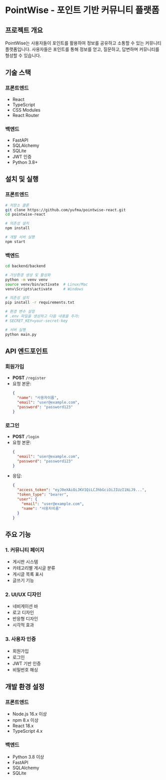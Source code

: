 # PointWise - 포인트 기반 커뮤니티 플랫폼

## 프로젝트 개요

PointWise는 사용자들이 포인트를 활용하여 정보를 공유하고 소통할 수 있는 커뮤니티 플랫폼입니다. 사용자들은 포인트를 통해 정보를 얻고, 질문하고, 답변하며 커뮤니티를 형성할 수 있습니다.

## 기술 스택

### 프론트엔드
- React
- TypeScript
- CSS Modules
- React Router

### 백엔드
- FastAPI
- SQLAlchemy
- SQLite
- JWT 인증
- Python 3.8+

## 설치 및 실행

### 프론트엔드
```bash
# 저장소 클론
git clone https://github.com/yufma/pointwise-react.git
cd pointwise-react

# 의존성 설치
npm install

# 개발 서버 실행
npm start
```

### 백엔드
```bash
cd backend/backend

# 가상환경 생성 및 활성화
python -m venv venv
source venv/bin/activate  # Linux/Mac
venv\Scripts\activate     # Windows

# 의존성 설치
pip install -r requirements.txt

# 환경 변수 설정
# .env 파일을 생성하고 다음 내용을 추가:
# SECRET_KEY=your-secret-key

# 서버 실행
python main.py
```

## API 엔드포인트

### 회원가입
- **POST** `/register`
- 요청 본문:
  ```json
  {
    "name": "사용자이름",
    "email": "user@example.com",
    "password": "password123"
  }
  ```

### 로그인
- **POST** `/login`
- 요청 본문:
  ```json
  {
    "email": "user@example.com",
    "password": "password123"
  }
  ```
- 응답:
  ```json
  {
    "access_token": "eyJ0eXAiOiJKV1QiLCJhbGciOiJIUzI1NiJ9...",
    "token_type": "bearer",
    "user": {
      "email": "user@example.com",
      "name": "사용자이름"
    }
  }
  ```

## 주요 기능

### 1. 커뮤니티 페이지
- 게시판 시스템
- 카테고리별 게시글 분류
- 게시글 목록 표시
- 글쓰기 기능

### 2. UI/UX 디자인
- 네비게이션 바
- 로고 디자인
- 반응형 디자인
- 시각적 효과

### 3. 사용자 인증
- 회원가입
- 로그인
- JWT 기반 인증
- 비밀번호 해싱

## 개발 환경 설정

### 프론트엔드
- Node.js 16.x 이상
- npm 8.x 이상
- React 18.x
- TypeScript 4.x

### 백엔드
- Python 3.8 이상
- FastAPI
- SQLAlchemy
- SQLite
